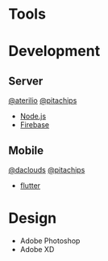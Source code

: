 # Tools

# Development

## Server

[@aterilio](https://github.com/aterilio) [@pitachips](https://github.com/pitachips)

- [Node.js](https://nodejs.org/)
- [Firebase](https://firebase.google.com/)

## Mobile

[@daclouds](https://github.com/daclouds) [@pitachips](https://github.com/pitachips)

- [flutter](https://flutter.dev/)

# Design

- Adobe Photoshop
- Adobe XD
